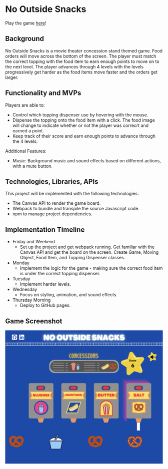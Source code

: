 # No Outside Snacks

Play the game [here](https://katiehan22.github.io/NoOutsideSnacks/)!

## Background
No Outside Snacks is a movie theater concession stand themed game. Food orders will move across the bottom of the screen. The player must match the correct topping with the food item to earn enough points to move on to the next level. The player advances through 4 levels with the levels progressively get harder as the food items move faster and the orders get larger. 

## Functionality and MVPs
Players are able to: 
* Control which topping dispenser use by hovering with the mouse.
* Dispense the topping onto the food item with a click. The food image will change to indicate whether or not the player was correcrt and earned a point. 
* Keep track of their score and earn enough points to advance through the 4 levels.

Additional Features:
* Music: Background music and sound effects based on different actions, with a mute button. 

## Technologies, Libraries, APIs
This project will be implemented with the following technologies: 
* The Canvas API to render the game board.
* Webpack to bundle and transpile the source Javascript code.
* npm to manage project dependencies.

## Implementation Timeline
* Friday and Weekend
  * Set up the project and get webpack running. Get familiar with the Canvas API and get the board on the screen. Create Game, Moving Object, Food Item, and Topping Dispenser classes. 
* Monday
  * Implement the logic for the game - making sure the correct food item is under the correct topping dispenser. 
* Tuesday
  * Implement harder levels.
* Wednesday
  * Focus on styling, animation, and sound effects.
* Thursday Morning
  * Deploy to GitHub pages.

## Game Screenshot
![Screenshot](assets/images/screenshot3.png)